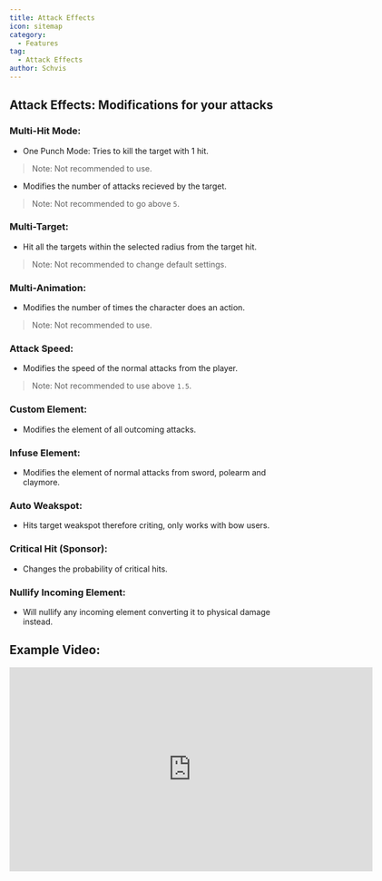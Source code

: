 ```yaml
---
title: Attack Effects
icon: sitemap
category:
  - Features
tag:
  - Attack Effects
author: Schvis
---
```


## Attack Effects: Modifications for your attacks

### Multi-Hit Mode:
- One Punch Mode: Tries to kill the target with 1 hit.
> Note: Not recommended to use.
- Modifies the number of attacks recieved by the target.
> Note: Not recommended to go above `5`.
### Multi-Target:
- Hit all the targets within the selected radius from the target hit.
> Note: Not recommended to change default settings.
### Multi-Animation:
- Modifies the number of times the character does an action.
> Note: Not recommended to use.
### Attack Speed:
- Modifies the speed of the normal attacks from the player.
> Note: Not recommended to use above `1.5`.
### Custom Element:
- Modifies the element of all outcoming attacks.
### Infuse Element:
- Modifies the element of normal attacks from sword, polearm and claymore.
### Auto Weakspot:
- Hits target weakspot therefore criting, only works with bow users.
### Critical Hit (Sponsor):
- Changes the probability of critical hits.
### Nullify Incoming Element:
- Will nullify any incoming element converting it to physical damage instead.

## Example Video:

<iframe width="640" height="360" src="https://www.youtube.com/embed/1BdKwxBjWyg?list=PL5eI1Tb64p56g27qfYk7VuFTz4FK6YrKa" title="Korepi - Attack Effects" frameborder="0" allow="accelerometer; autoplay; clipboard-write; encrypted-media; gyroscope; picture-in-picture; web-share" allowfullscreen></iframe>